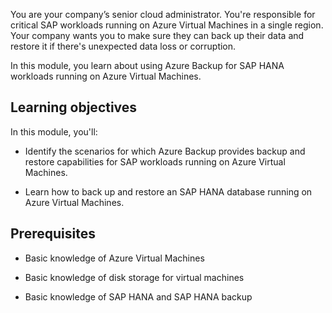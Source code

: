 

You are your company’s senior cloud administrator. You're responsible for critical SAP workloads running on Azure Virtual Machines in a single region. Your company wants you to make sure they can back up their data and restore it if there's unexpected data loss or corruption.

In this module, you learn about using Azure Backup for SAP HANA workloads running on Azure Virtual Machines.

## Learning objectives

In this module, you'll:

- Identify the scenarios for which Azure Backup provides backup and restore capabilities for SAP workloads running on Azure Virtual Machines.

- Learn how to back up and restore an SAP HANA database running on Azure Virtual Machines.

## Prerequisites

- Basic knowledge of Azure Virtual Machines

- Basic knowledge of disk storage for virtual machines

- Basic knowledge of SAP HANA and SAP HANA backup
